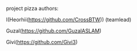 project pizza 
authors:

I(Heorhii(https://github.com/CrossBTW)) (teamlead) 
        
Guzal(https://github.com/GuzalASLAM) 

Givi(https://github.com/Givi3) 
